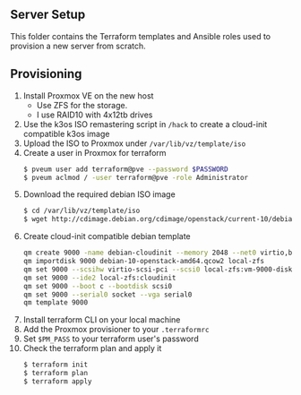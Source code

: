 ## Server Setup

This folder contains the Terraform templates and Ansible roles used to provision a new server from scratch.

## Provisioning
1. Install Proxmox VE on the new host
    - Use ZFS for the storage.
    - I use RAID10 with 4x12tb drives
1. Use the k3os ISO remastering script in `/hack` to create a cloud-init compatible k3os image
1. Upload the ISO to Proxmox under `/var/lib/vz/template/iso`
1. Create a user in Proxmox for terraform
    ```bash
    $ pveum user add terraform@pve --password $PASSWORD
    $ pveum aclmod / -user terraform@pve -role Administrator
    ```
1. Download the required debian ISO image
    ```bash
    $ cd /var/lib/vz/template/iso
    $ wget http://cdimage.debian.org/cdimage/openstack/current-10/debian-10-openstack-amd64.qcow2
    ```
1. Create cloud-init compatible debian template
    ```bash
    qm create 9000 -name debian-cloudinit --memory 2048 --net0 virtio,bridge=vmbr0
    qm importdisk 9000 debian-10-openstack-amd64.qcow2 local-zfs
    qm set 9000 --scsihw virtio-scsi-pci --scsi0 local-zfs:vm-9000-disk-0
    qm set 9000 --ide2 local-zfs:cloudinit
    qm set 9000 --boot c --bootdisk scsi0
    qm set 9000 --serial0 socket --vga serial0
    qm template 9000
    ```
1. Install terraform CLI on your local machine
1. Add the Proxmox provisioner to your `.terraformrc`
1. Set `$PM_PASS` to your terraform user's password
1. Check the terraform plan and apply it
    ```bash
    $ terraform init
    $ terraform plan
    $ terraform apply
    ```
